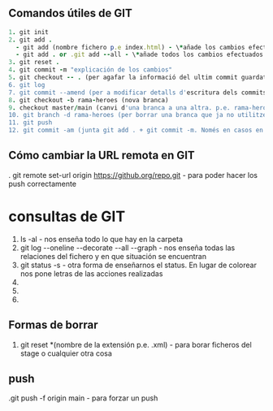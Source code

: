 ## Comandos útiles de GIT
```ruby 
1. git init
2. git add .
  - git add (nombre fichero p.e index.html) - \*añade los cambios efectuados en este fichero\*
  - git add . or .git add --all - \*añade todos los cambios efectuados hasta el momento\*
3. git reset .
4. git commit -m "explicación de los cambios"
5. git checkout -- . (per agafar la informació del ultim commit guardat en cas d'un error)
6. git log
7. git commit --amend (per a modificar detalls d'escritura dels commits)
8. git checkout -b rama-heroes (nova branca)
9. checkout master/main (canvi d'una branca a una altra. p.e. rama-heroes a main)
10. git branch -d rama-heroes (per borrar una branca que ja no utilitzem)
11. git push
12. git commit -am (junta git add . + git commit -m. Només en casos en seguiments continuos)
```
## Cómo cambiar la URL remota en GIT 

. git remote set-url origin https://github.org/repo.git - para poder hacer los push correctamente

# consultas de GIT

1. ls -al - nos enseña todo lo que hay en la carpeta
2. git log --oneline --decorate --all --graph - nos enseña todas las relaciones del fichero y en que situación se encuentran
3. git status -s - otra forma de enseñarnos el status. En lugar de colorear nos pone letras de las acciones realizadas
4. 
5. 
6. 

## Formas de borrar
1. git reset *(nombre de la extensión p.e. .xml) - para borar ficheros del stage o cualquier  otra cosa

## push
.git push -f origin main - para forzar un push





